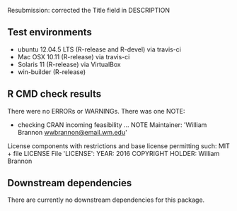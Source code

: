 Resubmission: corrected the Title field in DESCRIPTION

## Test environments
* ubuntu 12.04.5 LTS (R-release and R-devel) via travis-ci
* Mac OSX 10.11 (R-release) via travis-ci
* Solaris 11 (R-release) via VirtualBox
* win-builder (R-release)

## R CMD check results
There were no ERRORs or WARNINGs. There was one NOTE:
* checking CRAN incoming feasibility ... NOTE
Maintainer: 'William Brannon <wwbrannon@email.wm.edu>'

License components with restrictions and base license permitting such:
  MIT + file LICENSE
File 'LICENSE':
  YEAR: 2016
  COPYRIGHT HOLDER: William Brannon

## Downstream dependencies
There are currently no downstream dependencies for this package.
